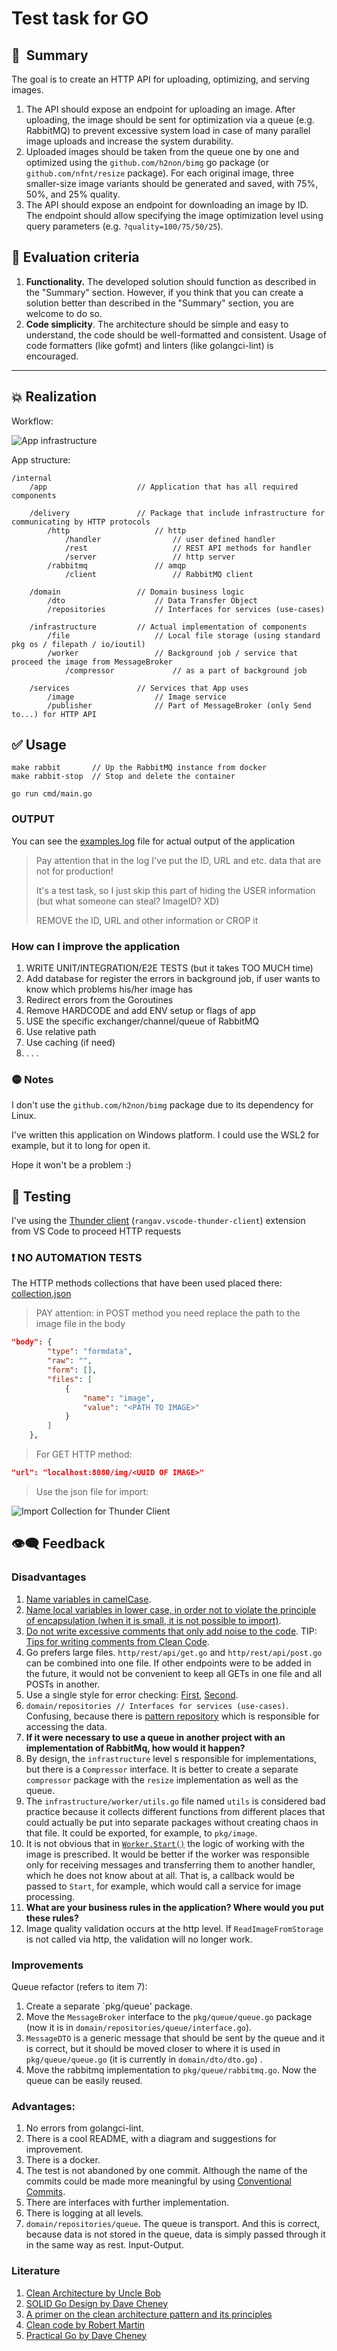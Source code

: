 # Test task for GO

## 👋  Summary

The goal is to create an HTTP API for uploading, optimizing, and serving images.

1. The API should expose an endpoint for uploading an image. After uploading, the image should be sent for optimization via a queue (e.g. RabbitMQ) to prevent excessive system load in case of many parallel image uploads and increase the system durability.
2. Uploaded images should be taken from the queue one by one and optimized using the `github.com/h2non/bimg` go package (or `github.com/nfnt/resize` package). For each original image, three smaller-size image variants should be generated and saved, with 75%, 50%, and 25% quality.
3. The API should expose an endpoint for downloading an image by ID. The endpoint should allow specifying the image optimization level using query parameters (e.g. `?quality=100/75/50/25`).

## 🤔  Evaluation criteria

1. **Functionality.** The developed solution should function as described in the "Summary" section. However, if you think that you can create a solution better than described in the "Summary" section, you are welcome to do so.
2. **Code simplicity**. The architecture should be simple and easy to understand, the code should be well-formatted and consistent. Usage of code formatters (like gofmt) and linters (like golangci-lint) is encouraged.

___

## 💥 Realization

Workflow:

![App infrastructure](./img/app.svg)

App structure:

```note
/internal
    /app                    // Application that has all required components

    /delivery               // Package that include infrastructure for communicating by HTTP protocols
        /http                   // http
            /handler                // user defined handler
            /rest                   // REST API methods for handler
            /server                 // http server
        /rabbitmq               // amqp
            /client                 // RabbitMQ client

    /domain                 // Domain business logic
        /dto                    // Data Transfer Object
        /repositories           // Interfaces for services (use-cases)

    /infrastructure         // Actual implementation of components
        /file                   // Local file storage (using standard pkg os / filepath / io/ioutil)
        /worker                 // Background job / service that proceed the image from MessageBroker
            /compressor             // as a part of background job

    /services               // Services that App uses
        /image                  // Image service
        /publisher              // Part of MessageBroker (only Send to...) for HTTP API
```

## ✅ Usage

```note
make rabbit       // Up the RabbitMQ instance from docker
make rabbit-stop  // Stop and delete the container

go run cmd/main.go
```

### OUTPUT

You can see the [examples.log](./examples.log) file for actual output of the application

> Pay attention that in the log I've put the ID, URL and etc. data that are not for production!
>
> It's a test task, so I just skip this part of hiding the USER information (but what someone can steal? ImageID? XD)
>
> REMOVE the ID, URL and other information or CROP it

### How can I improve the application

1. WRITE UNIT/INTEGRATION/E2E TESTS (but it takes TOO MUCH time)
2. Add database for register the errors in background job, if user wants to know which problems his/her image has
3. Redirect errors from the Goroutines
4. Remove HARDCODE and add ENV setup or flags of app
5. USE the specific exchanger/channel/queue of RabbitMQ
6. Use relative path
7. Use caching (if need)
8. . . .

### 🟡 Notes

I don't use the `github.com/h2non/bimg` package due to its dependency for Linux.

I've written this application on Windows platform. I could use the WSL2 for example, but it to long for open it.

Hope it won't be a problem :)

## 💯 Testing

I've using the [Thunder client](https://marketplace.visualstudio.com/items?itemName=rangav.vscode-thunder-client) (`rangav.vscode-thunder-client`) extension from VS Code to proceed HTTP requests

### ❗ NO AUTOMATION TESTS

The HTTP methods collections that have been used placed there: [collection.json](./thunder-collection_RabbitMQ%20Image.json)

> PAY attention: in POST method you need replace the path to the image file in the body

```json
"body": {
        "type": "formdata",
        "raw": "",
        "form": [],
        "files": [
            {
                "name": "image",
                "value": "<PATH TO IMAGE>"
            }
        ]
    },
```

> For GET HTTP method:

```json
"url": "localhost:8080/img/<UUID OF IMAGE>"
```

> Use the json file for import:

![Import Collection for Thunder Client](./img/ImportThunderCollection.png)

## 👁‍🗨 Feedback

### **Disadvantages**

1. [Name variables in camelCase](https://github.com/andrsj/go-rabbit-image/blob/db9c4599659a6815e665133daa6a53f95c10c78f/internal/app/app.go#L27).
2. [Name local variables in lower case, in order not to violate the principle of encapsulation (when it is small, it is not possible to import)](https://github.com/andrsj/go-rabbit-image/blob/db9c4599659a6815e665133daa6a53f95c10c78f/internal/app/app.go#L30).
3. [Do not write excessive comments that only add noise to the code](https://github.com/andrsj/go-rabbit-image/blob/db9c4599659a6815e665133daa6a53f95c10c78f/internal/delivery/rabbitmq/client/client.go#L75). TIP: [Tips for writing comments from Clean Code](https://gist.github.com/wojteklu/73c6914cc446146b8b533c0988cf8d29#comments-rules).
4. Go prefers large files. `http/rest/api/get.go` and `http/rest/api/post.go` can be combined into one file. If other endpoints were to be added in the future, it would not be convenient to keep all GETs in one file and all POSTs in another.
5. Use a single style for error checking: [First](https://github.com/andrsj/go-rabbit-image/blob/db9c4599659a6815e665133daa6a53f95c10c78f/internal/services/image/storage/storage.go#L32), [Second](https://github.com/andrsj/go-rabbit-image/blob/db9c4599659a6815e665133daa6a53f95c10c78f/internal/services/image/storage/storage.go#L51).
6. `domain/repositories // Interfaces for services (use-cases)`. Confusing, because there is [pattern repository](https://medium.com/@pererikbergman/repository-design-pattern-e28c0f3e4a30) which is responsible for accessing the data.
7. **If it were necessary to use a queue in another project with an implementation of RabbitMq, how would it happen?**
8. By design, the `infrastructure` level s responsible for implementations, but there is a `Compressor` interface.
It is better to create a separate `compressor` package with the `resize` implementation as well as the queue.
9. The `infrastructure/worker/utils.go` file named `utils` is considered bad practice because it collects different functions from different places that could actually be put into separate packages without creating chaos in that file. It could be exported, for example, to `pkg/image`.
10. It is not obvious that in [`Worker.Start()`](https://github.com/andrsj/go-rabbit-image/blob/db9c4599659a6815e665133daa6a53f95c10c78f/internal/infrastructure/worker/work.go#L18) the logic of working with the image is prescribed. It would be better if the worker was responsible only for receiving messages and transferring them to another handler, which he does not know about at all. That is, a callback would be passed to `Start`, for example, which would call a service for image processing.
11. **What are your business rules in the application? Where would you put these rules?**
12. Image quality validation occurs at the http level. If `ReadImageFromStorage` is not called via http, the validation will no longer work.

### **Improvements**

Queue refactor (refers to item 7):

1. Create a separate `pkg/queue' package.
2. Move the `MessageBroker` interface to the `pkg/queue/queue.go` package (now it is in `domain/repositories/queue/interface.go`).
3. `MessageDTO` is a generic message that should be sent by the queue and it is correct, but it should be moved closer to where it is used in `pkg/queue/queue.go` (it is currently in `domain/dto/dto.go`) .
4. Move the rabbitmq implementation to `pkg/queue/rabbitmq.go`. Now the queue can be easily reused.

### **Advantages:**

1. No errors from golangci-lint.
2. There is a cool README, with a diagram and suggestions for improvement.
3. There is a docker.
4. The test is not abandoned by one commit. Although the name of the commits could be made more meaningful by using [Conventional Commits](https://www.conventionalcommits.org/en/v1.0.0/).
5. There are interfaces with further implementation.
6. There is logging at all levels.
7. `domain/repositories/queue`. The queue is transport. And this is correct, because data is not stored in the queue, data is simply passed through it in the same way as rest. Input-Output.

### **Literature**

1. [Clean Architecture by Uncle Bob](https://blog.cleancoder.com/uncle-bob/2012/08/13/the-clean-architecture.html)
2. [SOLID Go Design by Dave Cheney](https://dave.cheney.net/2016/08/20/solid-go-design)
3. [A primer on the clean architecture pattern and its principles](https://www.techtarget.com/searchapparchitecture/tip/A-primer-on-the-clean-architecture-pattern-and-its-principles)
4. [Clean code by Robert Martin](https://www.amazon.com/Clean-Code-Handbook-Software-Craftsmanship/dp/0132350882)
5. [Practical Go by Dave Cheney](https://dave.cheney.net/practical-go/presentations/qcon-china.html)
